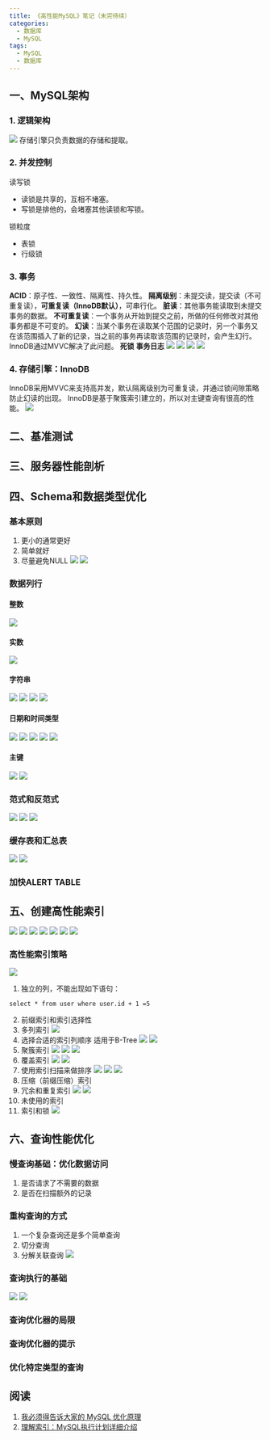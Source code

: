 ```yaml
---
title: 《高性能MySQL》笔记（未完待续）
categories:
  - 数据库
  - MySQL
tags: 
  - MySQL 
  - 数据库
---
```


## 一、MySQL架构
### 1. 逻辑架构
![](1528164050299.png)
存储引擎只负责数据的存储和提取。
### 2. 并发控制

读写锁
- 读锁是共享的，互相不堵塞。
- 写锁是排他的，会堵塞其他读锁和写锁。

锁粒度
- 表锁
- 行级锁

### 3. 事务
**ACID**：原子性、一致性、隔离性、持久性。
**隔离级别**：未提交读，提交读（不可重复读），**可重复读（InnoDB默认）**，可串行化。
**脏读**：其他事务能读取到未提交事务的数据。
**不可重复读**：一个事务从开始到提交之前，所做的任何修改对其他事务都是不可变的。
**幻读**：当某个事务在读取某个范围的记录时，另一个事务又在该范围插入了新的记录，当之前的事务再读取该范围的记录时，会产生幻行。InnoDB通过MVVC解决了此问题。
**死锁**
**事务日志**
![](1528165184212.png)
![](1528164708185.png)
![](1528165257001.png)
![](1528165284743.png)

### 4. 存储引擎：InnoDB
InnoDB采用MVVC来支持高并发，默认隔离级别为可重复读，并通过锁间隙策略防止幻读的出现。
InnoDB是基于聚簇索引建立的，所以对主键查询有很高的性能。
![](1528165568341.png)

## 二、基准测试

## 三、服务器性能剖析

## 四、Schema和数据类型优化
### 基本原则
1. 更小的通常更好
2. 简单就好
3. 尽量避免NULL
![](1528166010362.png)
![](1528166020915.png)
### 数据列行
#### 整数
![](1528166180732.png)
#### 实数
![](1528166285644.png)
#### 字符串
![](1528166497095.png)
![](1528166503129.png)
![](1528166577789.png)
![](1528166760090.png)
#### 日期和时间类型
![](1528166874106.png)
![](1528166883899.png)
![](1528166935101.png)
![](1528166966341.png)
![](1528167072144.png)
#### 主键
![](1528167259811.png)
![](1528167289290.png)
### 范式和反范式
![](1528167581622.png)
![](1528167611199.png)
![](1528167512105.png)
### 缓存表和汇总表
![](1528167732956.png)
![](1528168400328.png)
### 加快ALERT TABLE

## 五、创建高性能索引
![](1528182528196.png)
![](1528182592069.png)
![](1528183018595.png)
![](1528183338058.png)
![](1528183797092.png)
![](1528183383361.png)
![](1528183412753.png)
### 高性能索引策略
![](1528184158440.png)

1. 独立的列，不能出现如下语句：

```
select * from user where user.id + 1 =5
```
2. 前缀索引和索引选择性
3. 多列索引
![](1528183901629.png)
4. 选择合适的索引列顺序
适用于B-Tree
![](1528184350233.png)
![](1528184515192.png)
5. 聚簇索引
![](1528184714356.png)
![](1528184828359.png)
![](1528184863210.png)
6. 覆盖索引
![](1528185061290.png)
![](1528185165896.png)
7. 使用索引扫描来做排序
![](1528185267789.png)
![](1528185299261.png)
![](1528185358537.png)
8. 压缩（前缀压缩）索引
9. 冗余和重复索引
![](1528185507814.png)
![](1528185554162.png)
10. 未使用的索引
11. 索引和锁
![](1528185648882.png)

## 六、查询性能优化
### 慢查询基础：优化数据访问
1. 是否请求了不需要的数据
2. 是否在扫描额外的记录
### 重构查询的方式
1. 一个复杂查询还是多个简单查询
2. 切分查询
3. 分解关联查询
![](1528186698447.png)
### 查询执行的基础
![](1528186874492.png)
![](1528186942921.png)
### 查询优化器的局限
### 查询优化器的提示
### 优化特定类型的查询

## 阅读
1. [我必须得告诉大家的 MySQL 优化原理](https://juejin.im/entry/590427815c497d005832dab9)
2. [理解索引：MySQL执行计划详细介绍](https://juejin.im/post/5b1243eff265da6e0b6ff277)

